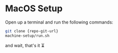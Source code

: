# MacOS Setup

Open up a terminal and run the following commands:

```bash
git clone {repo-git-url}
machine-setup/run.sh
```

and wait, that's it ⏳
